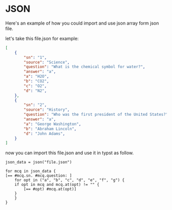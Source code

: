 # JSON

Here's an example of how you could import and use json array form json file.

let's take this file.json for example:

```json
[
    {
        "sn": "1",
        "source": "Science",
        "question": "What is the chemical symbol for water?",
        "answer": "a",
        "a": "H2O",
        "b": "CO2",
        "c": "O2",
        "d": "N2",
    },
    {
        "sn": "2",
        "source": "History",
        "question": "Who was the first president of the United States?",
        "answer": "a",
        "a": "George Washington",
        "b": "Abraham Lincoln",
        "d": "John Adams",
    }
]
```

now you can import this file.json and use it in typst as follow.

```typ
json_data = json("file.json")

for mcq in json_data { 
[== #mcq.sn. #mcq.question: ] 
    for opt in ("a", "b", "c", "d", "e", "f", "g") { 
    if opt in mcq and mcq.at(opt) != "" { 
        [== #opt) #mcq.at(opt)] 
    } 
    } 
} 
```
